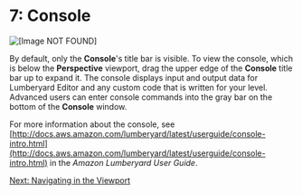 # 7: Console<a name="understanding-console"></a>

![\[Image NOT FOUND\]](http://docs.aws.amazon.com/lumberyard/latest/gettingstartedguide/images/understanding-console.png)

By default, only the **Console**'s title bar is visible\. To view the console, which is below the **Perspective** viewport, drag the upper edge of the **Console** title bar up to expand it\. The console displays input and output data for Lumberyard Editor and any custom code that is written for your level\. Advanced users can enter console commands into the gray bar on the bottom of the **Console** window\.

For more information about the console, see [http://docs.aws.amazon.com/lumberyard/latest/userguide/console-intro.html](http://docs.aws.amazon.com/lumberyard/latest/userguide/console-intro.html) in the *Amazon Lumberyard User Guide*\.

[Next: Navigating in the Viewport](understanding-navigating.md)